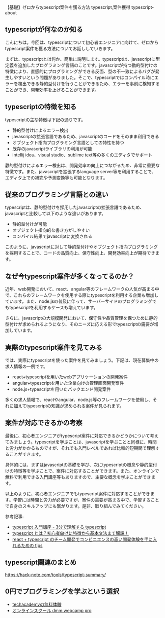【基礎】ゼロからtypescript案件を獲る方法
typescript,案件獲得
typescript-about

## typescriptが何なのか知る

こんにちは。今回は、typescriptについて初心者エンジニアに向けて、ゼロからtypescript案件を獲る方法についてお話ししていきます。

まずは、typescriptとは何か、簡単に説明します。typescriptは、javascriptに型定義を追加したプログラミング言語のことです。javascriptが持つ動的型付けの特徴により、直感的にプログラミングができる反面、型の不一致によるバグが発生しやすいという問題がありました。そこで、typescriptではコンパイル時にエラーを検出できる静的型付けを行うことができるため、エラーを事前に検知することができ、開発効率を上げることができます。

## typescriptの特徴を知る

typescriptの主な特徴は下記の通りです。

- 静的型付けによるエラー検出
- javascriptの拡張言語であるため、javascriptのコードをそのまま利用できる
- オブジェクト指向プログラミング言語としての特性を持つ
- 既存のjavascriptライブラリの利用が可能
- intellij idea、visual studio、sublime text等の多くのエディタでサポート

静的型付けによるエラー検出は、開発効率の向上につながるため、非常に重要な特徴です。また、javascriptを拡張するlanguage server等を利用することで、エディタ上での補完や予測変換等も可能となります。

## 従来のプログラミング言語との違い

typescriptは、静的型付けを採用したjavascriptの拡張言語であるため、javascriptと比較して以下のような違いがあります。

- 静的型付けが可能
- オブジェクト指向的な書き方がしやすい
- コンパイル結果でjavascriptに変換される

このように、javascriptに対して静的型付けやオブジェクト指向プログラミングを採用することで、コードの品質向上、保守性向上、開発効率向上が期待できます。

## なぜ今typescript案件が多くなってるのか？

近年、web開発において、react、angular等のフレームワークの人気が高まる中で、これらのフレームワークを使用する際にtypescriptを利用する企業も増加しています。また、node.jsの普及に伴って、サーバーサイドのプログラミングでもtypescriptを利用するケースも増えています。

さらに、javascriptの大規模開発において、保守性や品質管理を保つために静的型付けが求められるようになり、そのニーズに応える形でtypescriptの需要が増加しています。

## 実際のtypescript案件を見てみる

では、実際にtypescriptを使った案件を見てみましょう。下記は、現在募集中の求人情報の一例です。

- react+typescriptを用いたwebアプリケーションの開発案件
- angular+typescriptを用いた企業向けの管理画面開発案件
- node.js+typescriptを用いたバックエンド開発案件

多くの求人情報で、reactやangular、node.js等のフレームワークを使用し、それに加えてtypescriptの知識が求められる案件が見られます。

## 案件が対応できるかの考察

最後に、初心者エンジニアがtypescript案件に対応できるかどうかについて考えてみましょう。typescriptを学ぶことは、javascriptを学ぶことと同様に、時間と労力がかかるものですが、それでも入門レベルであれば比較的短期間で理解することができます。

具体的には、まずはjavascriptの基礎を学び、次にtypescriptの概念や静的型付けの特徴等を学ぶことで、案件に対応することができます。また、オンラインで無料で利用できる入門講座等もありますので、主要な概念を学ぶことができます。

以上のように、初心者エンジニアでもtypescript案件に対応することができます。学習には時間と労力が必要ですが、案件の需要が高まる中で、学習することで自身のスキルアップにも繋がります。是非、取り組んでみてください。

参考記事:
- [typescript 入門講座 - 3分で理解する typescript](https://typescript-jp.gitbook.io/deep-dive/intro/what-is-typescript)
- [typescript とは？初心者向けに特徴から基本文法まで解説！](https://www.sejuku.net/blog/39527)
- [react + typescript のチーム開発でコンビニエンスの高い開発体験を手に入れるための tips](https://techblog.commercetools.com/react-typescript%e3%81%ae%e3%83%81%e3%83%bc%e3%83%a0%e9%96%8b%e7%99%ba%e3%81%a7%e3%82%b3%e3%83%b3%e3%83%93%e3%83%8b%e3%82%a8%e3%83%b3%e3%82%b9%e3%81%ae%e9%ab%98%e3%81%84%e9%96%8b%e7%99%ba%e4%bd%93%e9%a8%93/)

## typescript関連のまとめ
https://hack-note.com/tools/typescript-summary/


## 0円でプログラミングを学ぶという選択
- [techacademyの無料体験](//af.moshimo.com/af/c/click?a_id=2612475&amp;p_id=1555&amp;pc_id=2816&amp;pl_id=22706&amp;url=https%3a%2f%2ftechacademy.jp%2fhtmlcss-trial%3futm_source%3dmoshimo%26utm_medium%3daffiliate%26utm_campaign%3dtextad)
- [オンラインスクール dmm webcamp pro](//af.moshimo.com/af/c/click?a_id=2612482&amp;p_id=1363&amp;pc_id=2297&amp;pl_id=39999&amp;guid=on)

